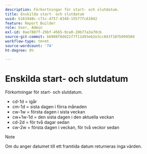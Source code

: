 ```yaml
---
description: Förkortningar för start- och slutdatum.
title: Enskilda start- och slutdatum
uuid: b161948c-c71c-4757-8348-15577fc61042
feature: Report Builder
role: User, Admin
exl-id: 0ae7887f-29bf-4565-9ca0-20b77a3a70cb
source-git-commit: bb908f8dd21f7f11d93eb2e3cc843f107b99950d
workflow-type: tm+mt
source-wordcount: '74'
ht-degree: 0%

---
```


# Enskilda start- och slutdatum

Förkortningar för start- och slutdatum.

* cd-1d = igår
* cm-1d = sista dagen i förra månaden
* cw-1w = första dagen i sista veckan
* cw+1w-1d = den sista dagen i den aktuella veckan
* cd-2d = för två dagar sedan
* cw-2w = första dagen i veckan, för två veckor sedan

>[!NOTE]
>
>Om du anger datumet till ett framtida datum returneras inga värden.
